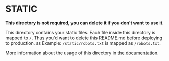 # STATIC

**This directory is not required, you can delete it if you don't want to use it.**

This directory contains your static files.
Each file inside this directory is mapped to `/`.
Thus you'd want to delete this README.md before deploying to production.
ss
Example: `/static/robots.txt` is mapped as `/robots.txt`.

More information about the usage of this directory in [the documentation](https://nuxtjs.org/guide/assets#static).

